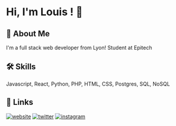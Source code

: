 # Hi, I'm Louis ! 👋

  
## 🚀 About Me
I'm a full stack web developer from Lyon!
Student at Epitech

  
## 🛠 Skills
Javascript, React, Python, PHP, HTML, CSS,  Postgres, SQL, NoSQL

  
## 🔗 Links
[![website](https://img.shields.io/badge/website-000?style=for-the-badge&logo=ko-fi&logoColor=white)](https://guzz.dev/)
[![twitter](https://img.shields.io/badge/twitter-1DA1F2?style=for-the-badge&logo=twitter&logoColor=white)](https://twitter.com/guzzdev)
[![instagram](https://img.shields.io/badge/instagram-C13584?style=for-the-badge&logo=instagram&logoColor=white)](https://twitter.com/guzzdev)

  
